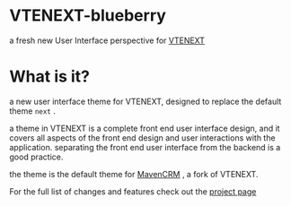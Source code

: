 # VTENEXT-blueberry
a fresh new User Interface perspective for [VTENEXT](https://www.vtenext.com/en/)

<h1>What is it?</h1>
a new user interface theme for VTENEXT, designed to replace the default theme <code>next</code> .

a theme in VTENEXT is a complete front end user interface design, and it covers all aspects of the front end design and user interactions with the application.
separating the front end user interface from the backend is a good practice.

the theme is the default theme for [MavenCRM](https://github.com/mavenea/MavenCRM) , a fork of VTENEXT.

For the full list of changes and features check out the [project page](https://github.com/mavenea/VTENEXT-blueberry/projects/1)



